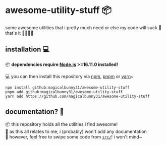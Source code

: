 # awesome-utility-stuff 📦
some awesome utilities that i pretty much need or else my code will suck 🐾
<br>
that's it 🐰🦊🐺🦌


## installation 💻

📦 **dependencies require [Node.js](https://nodejs.org "https://nodejs.org 🔗") >=16.11.0 installed!**

💻 you can then install this repository via [npm](https://www.npmjs.com "https://www.npmjs.com 🔗"), [pnpm](https://pnpm.io "https://pnpm.io 🔗") or [yarn](https://yarnpkg.com "https://yarnpkg.com 🔗")~

```sh-session
npm install github:magicalbunny31/awesome-utility-stuff
pnpm add github:magicalbunny31/awesome-utility-stuff
yarn add https://github.com/magicalbunny31/awesome-utility-stuff
```


## documentation? 📔
📦 this repository holds all the utilities i find awesome!
<br>
📔 as this all relates to me, i (probably) won't add any documentation
<br>
📩 however, feel free to swipe some code from [`src/`](./src)! i won't mind~
